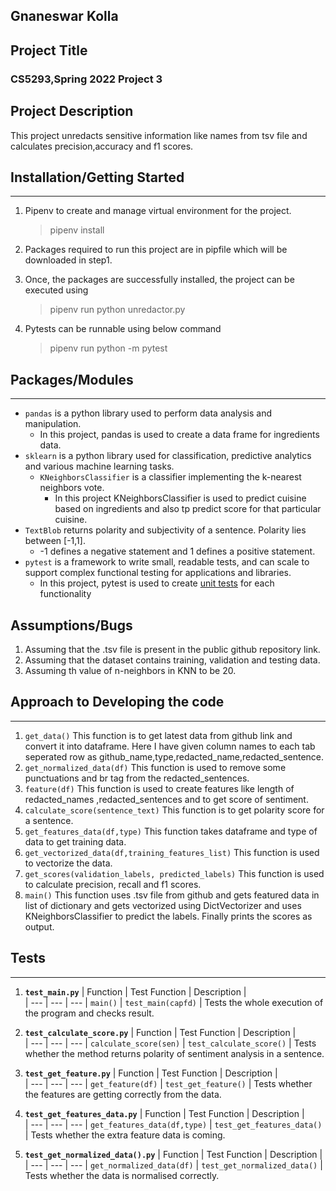 ## Gnaneswar Kolla

## Project Title
### CS5293,Spring 2022 Project 3

## Project Description
This project unredacts sensitive information like names from tsv file and calculates precision,accuracy and f1 scores.


## Installation/Getting Started
---
1. Pipenv to create and manage virtual environment for the project.
   > pipenv install
2. Packages required to run this project are in pipfile which will be downloaded in step1.
3. Once, the packages are successfully installed, the project can be executed using
   > pipenv run python unredactor.py

4. Pytests can be runnable using below command
   > pipenv run python -m pytest

## Packages/Modules
---
- `pandas` is a python library used to perform data analysis and manipulation.
    - In this project, pandas is used to create a data frame for ingredients data.
- `sklearn` is a python library used for classification, predictive analytics and various machine learning tasks.
    - `KNeighborsClassifier` is a classifier implementing the k-nearest neighbors vote.
        - In this project KNeighborsClassifier is used to predict cuisine based on ingredients and also tp predict score for that particular cuisine.
- `TextBlob` returns polarity and subjectivity of a sentence. Polarity lies between [-1,1].
    - -1 defines a negative statement and 1 defines a positive statement.
- `pytest` is a framework to write small, readable tests, and can scale to support complex functional testing for applications and libraries.
    - In this project, pytest is used to create [unit tests](#tests) for each functionality
## Assumptions/Bugs
1. Assuming that the .tsv file is present in the public github repository link.
2. Assuming that the dataset contains training, validation and testing data.
3. Assuming th value of n-neighbors in KNN to be 20.
 
##  Approach to Developing the code
---
1. `get_data()`
   This function is to get latest data from github link and convert it into dataframe. Here I have given column names to each tab seperated row as github_name,type,redacted_name,redacted_sentence.
2. `get_normalized_data(df)`
   This function is used to remove some punctuations and br tag from the redacted_sentences.
3. `feature(df)`
   This function is used to create features like length of redacted_names ,redacted_sentences and to get score of sentiment.
4. `calculate_score(sentence_text)`
   This function is to get polarity score for a sentence.
5. `get_features_data(df,type)`
   This function takes dataframe and type of data to get training data.
6. `get_vectorized_data(df,training_features_list)`
   This function is used to vectorize the data.
7. `get_scores(validation_labels, predicted_labels)`
   This function is used to calculate precision, recall and f1 scores.
8. `main()`
   This function uses .tsv file from github and gets featured data in list of dictionary and gets vectorized using DictVectorizer and uses KNeighborsClassifier to predict the labels. Finally prints the scores as output. 

## Tests
---
1. **`test_main.py`**
   | Function | Test Function | Description  |   
   |   --- |   --- |   ---
   |   `main()`    |    `test_main(capfd)`    |    Tests the whole execution of the program and checks result.
2. **`test_calculate_score.py`**
   | Function | Test Function | Description  |   
   |   --- |   --- |   ---
   |   `calculate_score(sen)`    |    `test_calculate_score()`    |    Tests whether the method returns polarity of sentiment analysis in a sentence.

3. **`test_get_feature.py`**
   | Function | Test Function | Description  |   
   |   --- |   --- |   ---
   |   `get_feature(df)`    |    `test_get_feature()`    |    Tests whether the features are getting correctly from the data.

4. **`test_get_features_data.py`**
   | Function | Test Function | Description  |   
   |   --- |   --- |   ---
   |   `get_features_data(df,type)`    |    `test_get_features_data()`    |    Tests whether the extra feature data is coming.

5. **`test_get_normalized_data().py`**
   | Function | Test Function | Description  |   
   |   --- |   --- |   ---
   |   `get_normalized_data(df)`    |    `test_get_normalized_data()`    |    Tests whether the data is normalised correctly.
